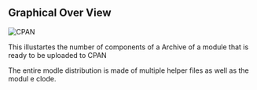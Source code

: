 ## Graphical Over View

![CPAN](https://user-images.githubusercontent.com/34284663/196377765-ade89251-9eb6-4452-9271-a5993b65f1f2.gif)

This illustartes the number of components of a Archive of a module that is ready to be uploaded to CPAN

The entire modle distribution is made of multiple helper files as well as the modul e clode.
